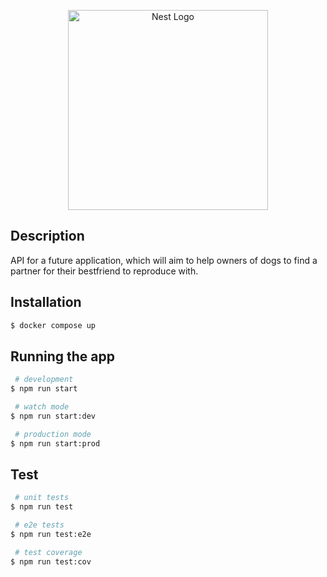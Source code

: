 <p align="center">   <a href="http://nestjs.com/" target="blank">
  <img src="https://nestjs.com/img/logo_text.svg" width="320" alt="Nest Logo" /></a> 
</p>  

  ## Description  

API for a future application, which will aim to help owners of dogs to find a partner for their bestfriend to reproduce with.   

  ## Installation  
```bash $ npm install 
$ docker compose up 
```
  ## Running the app  
```bash 
 # development 
$ npm run start  

 # watch mode 
$ npm run start:dev  

 # production mode 
$ npm run start:prod 
```
  ## Test  
```bash 
 # unit tests 
$ npm run test

 # e2e tests 
$ npm run test:e2e

 # test coverage 
$ npm run test:cov 
```

